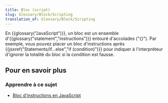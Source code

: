 ```yaml
---
title: Bloc (script)
slug: Glossary/Block/Scripting
translation_of: Glossary/Block/Scripting
---
```


En {{glossary("JavaScript")}}, un bloc est un ensemble d'{{glossary("statement","instructions")}} entouré d'accolades ("{}"). Par exemple, vous pouvez placer un bloc d'instructions après {{jsxref("Statements/if...else","if (condition)")}} pour indiquer à l'interpréteur d'ignorer la totalité du bloc si la condition est fausse.

## Pour en savoir plus

### Apprendre à ce sujet

- [Bloc d'instructions en JavaScript](/fr/docs/Web/JavaScript/Reference/Instructions/bloc)

